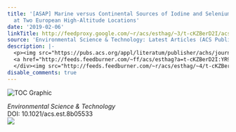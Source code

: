 ```yaml
---
title: '[ASAP] Marine versus Continental Sources of Iodine and Selenium in Rainfall
  at Two European High-Altitude Locations'
date: '2019-02-06'
linkTitle: http://feedproxy.google.com/~r/acs/esthag/~3/t-cKZBerD2I/acs.est.8b05533
source: 'Environmental Science & Technology: Latest Articles (ACS Publications)'
description: |-
  <p><img src="https://pubs.acs.org/appl/literatum/publisher/achs/journals/content/esthag/0/esthag.ahead-of-print/acs.est.8b05533/20190206/images/medium/es-2018-055336_0005.gif" alt="TOC Graphic"/></p><div><cite>Environmental Science & Technology</cite></div><div>DOI: 10.1021/acs.est.8b05533</div><div class="feedflare">
  <a href="http://feeds.feedburner.com/~ff/acs/esthag?a=t-cKZBerD2I:YR93e4UTgP0:yIl2AUoC8zA"><img src="http://feeds.feedburner.com/~ff/acs/esthag?d=yIl2AUoC8zA" border="0"></img></a>
  </div><img src="http://feeds.feedburner.com/~r/acs/esthag/~4/t-cKZBerD2I" height="1" width="1" ...
disable_comments: true
---
```

<p><img src="https://pubs.acs.org/appl/literatum/publisher/achs/journals/content/esthag/0/esthag.ahead-of-print/acs.est.8b05533/20190206/images/medium/es-2018-055336_0005.gif" alt="TOC Graphic"/></p><div><cite>Environmental Science & Technology</cite></div><div>DOI: 10.1021/acs.est.8b05533</div><div class="feedflare">
<a href="http://feeds.feedburner.com/~ff/acs/esthag?a=t-cKZBerD2I:YR93e4UTgP0:yIl2AUoC8zA"><img src="http://feeds.feedburner.com/~ff/acs/esthag?d=yIl2AUoC8zA" border="0"></img></a>
</div><img src="http://feeds.feedburner.com/~r/acs/esthag/~4/t-cKZBerD2I" height="1" width="1" ...